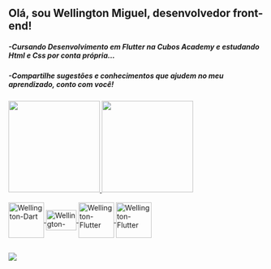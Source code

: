
  
##  Olá, sou Wellington Miguel, desenvolvedor front-end!
##### -Cursando Desenvolvimento em Flutter na Cubos Academy e estudando Html e Css por conta própria...
##### -Compartilhe sugestões e conhecimentos que ajudem no meu aprendizado, conto com você!
<div align = "justify">
  <a href="https://github.com/Wellington-Miguel">
  <img height = "180em" src = "https://github-readme-stats.vercel.app/api?username=Wellington-Miguel&show_icons=true&theme=tokyonight&include_all_commits=true&count_private=true" /> 
    <img height = "180em" src = "https://github-readme-stats.vercel.app/api/top-langs/?username=Wellington-Miguel&layout=compact&langs_count=7&theme=tokyonight" />
</div>
<div style = "display: inline_block"> <br>
  <img align = "center" alt = "Wellington-Dart" height = "70" width = "70" src = "https://cdn.jsdelivr.net/gh/devicons/devicon/icons/dart/dart-original-wordmark.svg">
   <img align = "center" alt = "Wellington-Flutter" height = "40" width = "60" src = "https://cdn.jsdelivr.net/gh/devicons/devicon/icons/flutter/flutter-original.svg">
  <img align = "center" alt = "Wellington-Flutter" height = "70" width = "70" src = "https://cdn.jsdelivr.net/gh/devicons/devicon/icons/git/git-original-wordmark.svg">
  <img align = "center" alt = "Wellington-Flutter" height = "70" width = "70"  src="https://cdn.jsdelivr.net/gh/devicons/devicon/icons/linux/linux-original.svg" />
 

  
##
 
<div> 
  <a href="https://www.linkedin.com/in/wellington-m-408313103/" target="_parent"> <img src = "https://img.shields.io/badge/LinkedIn-0077B5?style=for-the-badge&logo=linkedin&logoColor=white"> </a>
